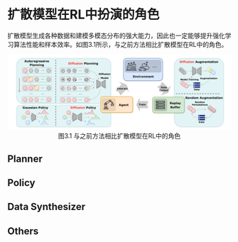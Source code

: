 # 扩散模型在RL中扮演的角色

扩散模型生成各种数据和建模多模态分布的强大能力，因此也一定能够提升强化学习算法性能和样本效率。如图3.1所示，与之前方法相比扩散模型在RL中的角色。

<div align="center">
	<img src="./img/role.png"/>  
</div>
<div align="center">
	图3.1 与之前方法相比扩散模型在RL中的角色
</div>

## Planner





## Policy





## Data Synthesizer





## Others

